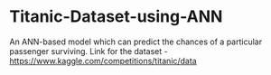 # Titanic-Dataset-using-ANN
An ANN-based model which can predict the chances of a particular passenger surviving. 
Link for the dataset - https://www.kaggle.com/competitions/titanic/data

